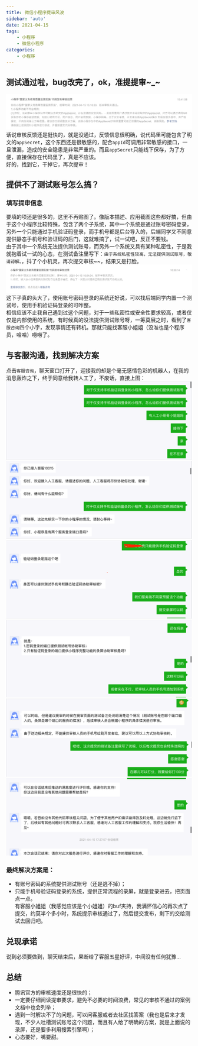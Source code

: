 ```yaml
---
title: 微信小程序提审风波
sidebar: 'auto'
date: 2021-04-15
tags:
    - 小程序
    - 微信小程序
categories:
    - 小程序
---
```


## 测试通过啦，bug改完了，ok，准提提审~_~
![](../../../assets/images/blogs/front-end/miniprogram/audit-7.png)
话说审核反馈还是挺快的，就是没通过，反馈信息很明确，说代码里可能包含了明文的`appSecret`，这个东西还是很敏感的，配合`appId`可调用非常敏感的接口，一旦泄漏，造成的安全隐患是非常严重的。而且`appSecret`只能线下保存，为了方便，直接保存在代码里了，真是不应该。  
好的，找到它，干掉它，再次提审！

## 提供不了测试账号怎么搞？
### 填写提审信息
要填的项还是很多的，这里不再贴图了。像版本描述、应用截图这些都好搞，但由于这个小程序比较特殊，包含了两个子系统，其中一个系统是通过账号密码登录，另外一个只能通过手机验证码登录，而手机号都是后台导入的，后端同学又不同意提供静态手机号和验证码的后门，这就难搞了，试一试吧，反正不要钱。  
由于其中一个系统无法提供测试账号，而另外一个系统又具有某种私密性，于是我就抱着试一试的心态，在测试备注里写下：`由于系统私密性较高，无法提供测试账号，敬请谅解。`，抖了个小机灵，再次提交审核~~，结果又是打脸。
![](../../../assets/images/blogs/front-end/miniprogram/audit-8.png)
这下子真的头大了，使用账号密码登录的系统还好说，可以找后端同学内置一个测试号，使用手机验证码登录的可咋整。  
相信应该不止我自己遇到过这个问题，对于一些私密性或安全性要求较高，或者仅仅是内部使用的系统，有时候真的没法提供测试账号呀，一筹莫展之时，看到了`客服咨询`四个小字，发现事情还有转机。那就只能找客服小姐姐（没准也是个程序员，哈哈）唠唠了。

## 与客服沟通，找到解决方案
点击`客服咨询`，聊天窗口打开了，迎接我的却是个毫无感情色彩的机器人，在我的消息轰炸之下，终于同意给我转人工了，不废话，直接上图：
![](../../../assets/images/blogs/front-end/miniprogram/audit-1.png)
![](../../../assets/images/blogs/front-end/miniprogram/audit-2.png)
![](../../../assets/images/blogs/front-end/miniprogram/audit-3.png)
![](../../../assets/images/blogs/front-end/miniprogram/audit-4.png)
![](../../../assets/images/blogs/front-end/miniprogram/audit-5.png)
![](../../../assets/images/blogs/front-end/miniprogram/audit-6.png)
### 最终解决方案是：  
- 有账号密码的系统提供测试账号（还是逃不掉）；
- 只能手机号验证码登录的系统，提供正常流程的录屏，就是登录进去，把页面点一点。  
有客服小姐姐（我感觉应该是个小姐姐）的buf夹持，我满怀信心的再次点了提交，约莫半个多小时，系统提示审核通过了，然后提交发布，剩下的交给测试去回归吧。  

## 兑现承诺
说到必须要做到，聊天结束后，果断给了客服五星好评，中间没有任何犹豫...

## 总结
- 腾讯官方的审核速度还是很快的；
- 一定要仔细阅读提审要求，避免不必要的时间浪费，常见的审核不通过的案例文档中也会列举；
- 遇到一时解决不了的问题，可以问客服或者去社区找答案（我也是后来才发现，不少人吐槽测试账号这个问题，而且有人给了明确的方案，就是上面说的录屏，还是要多利用搜索引擎啊）；
- 心态要好，嘴要甜。